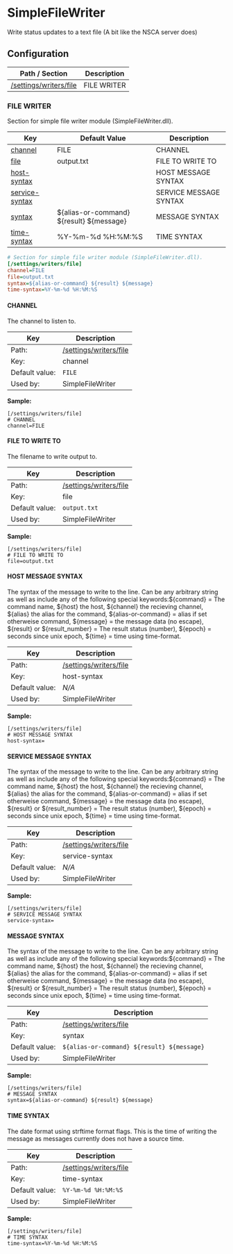 # SimpleFileWriter

Write status updates to a text file (A bit like the NSCA server does)

## Configuration

| Path / Section                         | Description |
|----------------------------------------|-------------|
| [/settings/writers/file](#file-writer) | FILE WRITER |

### FILE WRITER <a id="/settings/writers/file"/>

Section for simple file writer module (SimpleFileWriter.dll).

| Key                                       | Default Value                            | Description            |
|-------------------------------------------|------------------------------------------|------------------------|
| [channel](#channel)                       | FILE                                     | CHANNEL                |
| [file](#file-to-write-to)                 | output.txt                               | FILE TO WRITE TO       |
| [host-syntax](#host-message-syntax)       |                                          | HOST MESSAGE SYNTAX    |
| [service-syntax](#service-message-syntax) |                                          | SERVICE MESSAGE SYNTAX |
| [syntax](#message-syntax)                 | ${alias-or-command} ${result} ${message} | MESSAGE SYNTAX         |
| [time-syntax](#time-syntax)               | %Y-%m-%d %H:%M:%S                        | TIME SYNTAX            |

```ini
# Section for simple file writer module (SimpleFileWriter.dll).
[/settings/writers/file]
channel=FILE
file=output.txt
syntax=${alias-or-command} ${result} ${message}
time-syntax=%Y-%m-%d %H:%M:%S

```

#### CHANNEL <a id="/settings/writers/file/channel"></a>

The channel to listen to.

| Key            | Description                                       |
|----------------|---------------------------------------------------|
| Path:          | [/settings/writers/file](#/settings/writers/file) |
| Key:           | channel                                           |
| Default value: | `FILE`                                            |
| Used by:       | SimpleFileWriter                                  |

**Sample:**

```
[/settings/writers/file]
# CHANNEL
channel=FILE
```

#### FILE TO WRITE TO <a id="/settings/writers/file/file"></a>

The filename to write output to.

| Key            | Description                                       |
|----------------|---------------------------------------------------|
| Path:          | [/settings/writers/file](#/settings/writers/file) |
| Key:           | file                                              |
| Default value: | `output.txt`                                      |
| Used by:       | SimpleFileWriter                                  |

**Sample:**

```
[/settings/writers/file]
# FILE TO WRITE TO
file=output.txt
```

#### HOST MESSAGE SYNTAX <a id="/settings/writers/file/host-syntax"></a>

The syntax of the message to write to the line.
Can be any arbitrary string as well as include any of the following special keywords:${command} = The command name, ${host} the host, ${channel} the recieving channel, ${alias} the alias for the command, ${alias-or-command} = alias if set otherweise command, ${message} = the message data (no escape), ${result} or ${result_number} = The result status (number), ${epoch} = seconds since unix epoch, ${time} = time using time-format.

| Key            | Description                                       |
|----------------|---------------------------------------------------|
| Path:          | [/settings/writers/file](#/settings/writers/file) |
| Key:           | host-syntax                                       |
| Default value: | _N/A_                                             |
| Used by:       | SimpleFileWriter                                  |

**Sample:**

```
[/settings/writers/file]
# HOST MESSAGE SYNTAX
host-syntax=
```

#### SERVICE MESSAGE SYNTAX <a id="/settings/writers/file/service-syntax"></a>

The syntax of the message to write to the line.
Can be any arbitrary string as well as include any of the following special keywords:${command} = The command name, ${host} the host, ${channel} the recieving channel, ${alias} the alias for the command, ${alias-or-command} = alias if set otherweise command, ${message} = the message data (no escape), ${result} or ${result_number} = The result status (number), ${epoch} = seconds since unix epoch, ${time} = time using time-format.

| Key            | Description                                       |
|----------------|---------------------------------------------------|
| Path:          | [/settings/writers/file](#/settings/writers/file) |
| Key:           | service-syntax                                    |
| Default value: | _N/A_                                             |
| Used by:       | SimpleFileWriter                                  |

**Sample:**

```
[/settings/writers/file]
# SERVICE MESSAGE SYNTAX
service-syntax=
```

#### MESSAGE SYNTAX <a id="/settings/writers/file/syntax"></a>

The syntax of the message to write to the line.
Can be any arbitrary string as well as include any of the following special keywords:${command} = The command name, ${host} the host, ${channel} the recieving channel, ${alias} the alias for the command, ${alias-or-command} = alias if set otherweise command, ${message} = the message data (no escape), ${result} or ${result_number} = The result status (number), ${epoch} = seconds since unix epoch, ${time} = time using time-format.

| Key            | Description                                       |
|----------------|---------------------------------------------------|
| Path:          | [/settings/writers/file](#/settings/writers/file) |
| Key:           | syntax                                            |
| Default value: | `${alias-or-command} ${result} ${message}`        |
| Used by:       | SimpleFileWriter                                  |

**Sample:**

```
[/settings/writers/file]
# MESSAGE SYNTAX
syntax=${alias-or-command} ${result} ${message}
```

#### TIME SYNTAX <a id="/settings/writers/file/time-syntax"></a>

The date format using strftime format flags. This is the time of writing the message as messages currently does not have a source time.

| Key            | Description                                       |
|----------------|---------------------------------------------------|
| Path:          | [/settings/writers/file](#/settings/writers/file) |
| Key:           | time-syntax                                       |
| Default value: | `%Y-%m-%d %H:%M:%S`                               |
| Used by:       | SimpleFileWriter                                  |

**Sample:**

```
[/settings/writers/file]
# TIME SYNTAX
time-syntax=%Y-%m-%d %H:%M:%S
```

